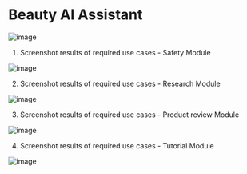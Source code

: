# Beauty AI Assistant 

![image](https://github.com/ShilpaBai/Beauty_AI_298_T5/assets/113278165/e62e45ec-142a-4ffe-99dc-b409521d6585)

1. Screenshot results of required use cases - Safety Module

![image](https://github.com/ShilpaBai/Beauty_AI_298_T5/assets/113278165/bf3911fe-9e4f-4553-b5a6-e45c1efdaace)

2. Screenshot results of required use cases - Research Module

![image](https://github.com/ShilpaBai/Beauty_AI_298_T5/assets/113278165/8f71af90-4557-46b0-981d-36af461bb1ac)

3. Screenshot results of required use cases - Product review Module

![image](https://github.com/ShilpaBai/Beauty_AI_298_T5/assets/113278165/a202ad1a-e443-49d2-b395-08c6e645a107)

4. Screenshot results of required use cases - Tutorial Module

![image](https://github.com/ShilpaBai/Beauty_AI_298_T5/assets/113278165/ddd6de22-e058-4679-bad3-53a4df30a772)






